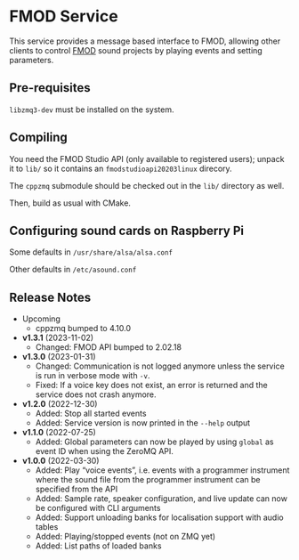 # FMOD Service

This service provides a message based interface to FMOD, allowing other clients
to control [FMOD][fmod] sound projects by playing events and setting
parameters.


## Pre-requisites

`libzmq3-dev` must be installed on the system.


## Compiling

You need the FMOD Studio API (only available to registered users); unpack it to
`lib/` so it contains an `fmodstudioapi20203linux` direcory.

The `cppzmq` submodule should be checked out in the `lib/` directory as well.

Then, build as usual with CMake.

[fmod]: https://www.fmod.com/


## Configuring sound cards on Raspberry Pi

Some defaults in `/usr/share/alsa/alsa.conf`

Other defaults in `/etc/asound.conf`


[so]: https://raspberrypi.stackexchange.com/questions/80072/how-can-i-use-an-external-usb-sound-card-and-set-it-as-default/80075#80075


## Release Notes

* Upcoming
  * cppzmq bumped to 4.10.0
* **v1.3.1** (2023-11-02)
  * Changed: FMOD API bumped to 2.02.18
* **v1.3.0** (2023-01-31)
  * Changed: Communication is not logged anymore unless the service is run in verbose mode with `-v`.
  * Fixed: If a voice key does not exist, an error is returned and the service does not crash anymore.
* **v1.2.0** (2022-12-30)
  * Added: Stop all started events
  * Added: Service version is now printed in the `--help` output
* **v1.1.0** (2022-07-25)
  * Added: Global parameters can now be played by using `global` as event ID
    when using the ZeroMQ API.
* **v1.0.0** (2022-03-30)
  * Added: Play “voice events”, i.e. events with a programmer instrument where
    the sound file from the programmer instrument can be specified from the API
  * Added: Sample rate, speaker configuration, and live update can now be
    configured with CLI arguments
  * Added: Support unloading banks for localisation support with audio tables
  * Added: Playing/stopped events (not on ZMQ yet)
  * Added: List paths of loaded banks

